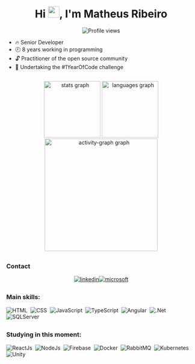
<h1 align="center">Hi <img src="https://raw.githubusercontent.com/kaueMarques/kaueMarques/master/hi.gif" height="30px">, I'm Matheus Ribeiro</h1>
<p align="center"> <img src="https://komarev.com/ghpvc/?username=omatheusribeiro&color=lightgrey" alt="Profile views" /> </p>

<div>

- 🔥 Senior Developer
- 🕗 8 years working in programming
- 🔓 Practitioner of the open source community
- 📅 Undertaking the #1YearOfCode challenge
<!-- ✨ More at [omatheusribeiro.com](https://omatheusribeiro.com) -->

</div>

##

<div align="center">
  <img src="https://github-readme-stats.vercel.app/api?username=omatheusribeiro&hide_title=false&hide_rank=false&show_icons=true&include_all_commits=true&count_private=true&disable_animations=false&theme=transparent&locale=en&hide_border=false&order=1" height="150" alt="stats graph"  />
  <img src="https://github-readme-stats.vercel.app/api/top-langs?username=omatheusribeiro&locale=en&hide_title=false&layout=compact&card_width=320&langs_count=150&theme=transparent&hide_border=false&order=2" height="150" alt="languages graph"  />
  <img src="https://github-readme-activity-graph.vercel.app/graph?username=omatheusribeiro&radius=16&theme=github-dark-dimmed&area=true&order=5&hide_border=false&hide_title=false" height="300" alt="activity-graph graph"  />
</div>

##

### Contact

<p align="left" style="background:yellow">
<div style="display: flex; justify-content: center;">
  <a href="https://www.linkedin.com/in/omatheusribeiro/" target="_blank">
    <img align="center" src="https://img.shields.io/badge/-omatheusribeiro-05122A?style=flat&logo=googlechrome" alt="linkedin"/>
  </a>
  <a href="mailto:omatheusribeiro@outlook.com" target="_blank">
   <img align="center" src="https://img.shields.io/badge/-omatheusribeiro@outlook.com-05122A?style=flat&logo=maildotru" alt="microsoft"/>
  </a>
</div>
</p>

##
  
### Main skills:
![HTML](https://img.shields.io/badge/-HTML-05122A?style=flat&logo=HTML5)&nbsp;
![CSS](https://img.shields.io/badge/-CSS-05122A?style=flat&logo=CSS3&logoColor=1572B6)&nbsp;
![JavaScript](https://img.shields.io/badge/-JavaScript-05122A?style=flat&logo=javascript)&nbsp;
![TypeScript](https://img.shields.io/badge/-TypeScript-05122A?style=flat&logo=typescript)&nbsp;
![Angular](https://img.shields.io/badge/-Angular-05122A?style=flat&logo=angular&logoColor=red)&nbsp;
![.Net](https://img.shields.io/badge/-.Net-05122A?style=flat&logo=.net)&nbsp;
![SQLServer](https://img.shields.io/badge/-SQLServer-05122A?style=flat&logo=amazondocumentdb)&nbsp;

##
  
### Studying in this moment:
![ReactJs](https://img.shields.io/badge/-ReactJs-05122A?style=flat&logo=React)&nbsp;
![NodeJs](https://img.shields.io/badge/-NodeJs-05122A?style=flat&logo=Node.Js)&nbsp;
![Firebase](https://img.shields.io/badge/-Firebase-05122A?style=flat&logo=firebase)&nbsp;
![Docker](https://img.shields.io/badge/-Docker-05122A?style=flat&logo=docker)&nbsp;
![RabbitMQ](https://img.shields.io/badge/-RabbitMQ-05122A?style=flat&logo=rabbitmq)&nbsp;
![Kubernetes](https://img.shields.io/badge/-Kubernetes-05122A?style=flat&logo=kubernetes)&nbsp;
![Unity](https://img.shields.io/badge/-Unity-05122A?style=flat&logo=unity)&nbsp;
